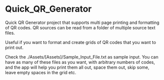 # Quick_QR_Generator

Quick QR Generator project that supports multi page printing and formatting of QR codes. QR sources can be read from a folder of multiple source text files.

Useful if you want to format and create grids of QR codes that you want to print out.

Check the ./Assets/[Assets]/Sample_Input_File.txt as sample input. You can have as many of these files as you want, with arbitrary numbers of codes, and the app will help you print them all out, space them out, skip some, leave empty spaces in the grid etc.
